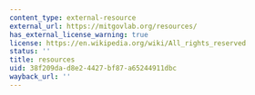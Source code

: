```yaml
---
content_type: external-resource
external_url: https://mitgovlab.org/resources/
has_external_license_warning: true
license: https://en.wikipedia.org/wiki/All_rights_reserved
status: ''
title: resources
uid: 38f209da-d8e2-4427-bf87-a65244911dbc
wayback_url: ''
---
```

